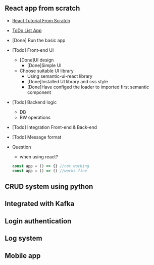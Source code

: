 ## React app from scratch
  - [React Tutorial From Scratch](https://medium.com/swlh/back-to-basics-how-to-set-up-a-react-app-from-scratch-2020-134908e17490)
  - [ToDo List App](https://ibaslogic.com/react-tutorial-for-beginners/)
  - [Done] Run the basic app
  - [Todo] Front-end UI
    + [Done]UI design
      - [Done]Simple UI 
    + Choose suitable UI library
      - Using semantic-ui-react library
      - [Done]Installed UI library and css style
      - [Done]Have configed the loader to imported first semantic component
  - [Todo] Backend logic
    + DB
    + RW operations
  - [Todo] Integration Front-end & Back-end
  - [Todo] Message format 

  - Question
    + when using react?
    ```jsx
    const app = () => {} //not working
    const app = () => () //works fine
    ```
## CRUD system using python

## Integrated with Kafka

## Login authentication

## Log system

## Mobile app


